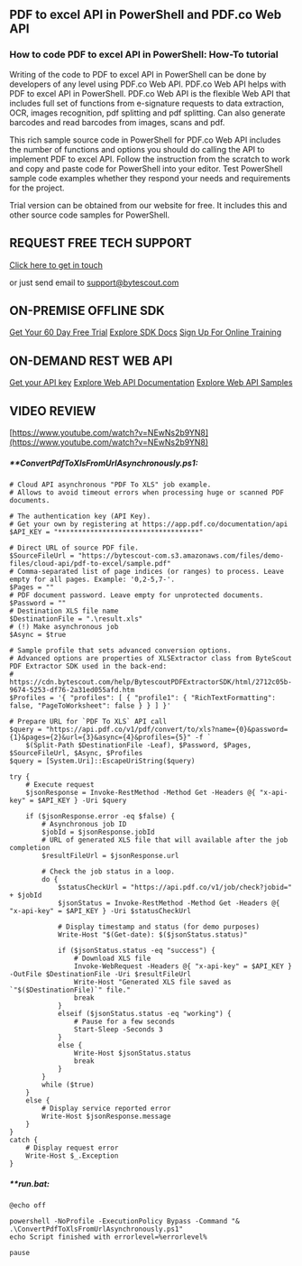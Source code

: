## PDF to excel API in PowerShell and PDF.co Web API

### How to code PDF to excel API in PowerShell: How-To tutorial

Writing of the code to PDF to excel API in PowerShell can be done by developers of any level using PDF.co Web API. PDF.co Web API helps with PDF to excel API in PowerShell. PDF.co Web API is the flexible Web API that includes full set of functions from e-signature requests to data extraction, OCR, images recognition, pdf splitting and pdf splitting. Can also generate barcodes and read barcodes from images, scans and pdf.

This rich sample source code in PowerShell for PDF.co Web API includes the number of functions and options you should do calling the API to implement PDF to excel API. Follow the instruction from the scratch to work and copy and paste code for PowerShell into your editor. Test PowerShell sample code examples whether they respond your needs and requirements for the project.

Trial version can be obtained from our website for free. It includes this and other source code samples for PowerShell.

## REQUEST FREE TECH SUPPORT

[Click here to get in touch](https://bytescout.zendesk.com/hc/en-us/requests/new?subject=PDF.co%20Web%20API%20Question)

or just send email to [support@bytescout.com](mailto:support@bytescout.com?subject=PDF.co%20Web%20API%20Question) 

## ON-PREMISE OFFLINE SDK 

[Get Your 60 Day Free Trial](https://bytescout.com/download/web-installer?utm_source=github-readme)
[Explore SDK Docs](https://bytescout.com/documentation/index.html?utm_source=github-readme)
[Sign Up For Online Training](https://academy.bytescout.com/)


## ON-DEMAND REST WEB API

[Get your API key](https://pdf.co/documentation/api?utm_source=github-readme)
[Explore Web API Documentation](https://pdf.co/documentation/api?utm_source=github-readme)
[Explore Web API Samples](https://github.com/bytescout/ByteScout-SDK-SourceCode/tree/master/PDF.co%20Web%20API)

## VIDEO REVIEW

[https://www.youtube.com/watch?v=NEwNs2b9YN8](https://www.youtube.com/watch?v=NEwNs2b9YN8)




<!-- code block begin -->

##### ****ConvertPdfToXlsFromUrlAsynchronously.ps1:**
    
```
# Cloud API asynchronous "PDF To XLS" job example.
# Allows to avoid timeout errors when processing huge or scanned PDF documents.

# The authentication key (API Key).
# Get your own by registering at https://app.pdf.co/documentation/api
$API_KEY = "***********************************"

# Direct URL of source PDF file.
$SourceFileUrl = "https://bytescout-com.s3.amazonaws.com/files/demo-files/cloud-api/pdf-to-excel/sample.pdf"
# Comma-separated list of page indices (or ranges) to process. Leave empty for all pages. Example: '0,2-5,7-'.
$Pages = ""
# PDF document password. Leave empty for unprotected documents.
$Password = ""
# Destination XLS file name
$DestinationFile = ".\result.xls"
# (!) Make asynchronous job
$Async = $true

# Sample profile that sets advanced conversion options.
# Advanced options are properties of XLSExtractor class from ByteScout PDF Extractor SDK used in the back-end:
# https://cdn.bytescout.com/help/BytescoutPDFExtractorSDK/html/2712c05b-9674-5253-df76-2a31ed055afd.htm
$Profiles = '{ "profiles": [ { "profile1": { "RichTextFormatting": false, "PageToWorksheet": false } } ] }'

# Prepare URL for `PDF To XLS` API call
$query = "https://api.pdf.co/v1/pdf/convert/to/xls?name={0}&password={1}&pages={2}&url={3}&async={4}&profiles={5}" -f `
    $(Split-Path $DestinationFile -Leaf), $Password, $Pages, $SourceFileUrl, $Async, $Profiles
$query = [System.Uri]::EscapeUriString($query)

try {
    # Execute request
    $jsonResponse = Invoke-RestMethod -Method Get -Headers @{ "x-api-key" = $API_KEY } -Uri $query

    if ($jsonResponse.error -eq $false) {
        # Asynchronous job ID
        $jobId = $jsonResponse.jobId
        # URL of generated XLS file that will available after the job completion
        $resultFileUrl = $jsonResponse.url

        # Check the job status in a loop. 
        do {
            $statusCheckUrl = "https://api.pdf.co/v1/job/check?jobid=" + $jobId
            $jsonStatus = Invoke-RestMethod -Method Get -Headers @{ "x-api-key" = $API_KEY } -Uri $statusCheckUrl

            # Display timestamp and status (for demo purposes)
            Write-Host "$(Get-date): $($jsonStatus.status)"

            if ($jsonStatus.status -eq "success") {
                # Download XLS file
                Invoke-WebRequest -Headers @{ "x-api-key" = $API_KEY } -OutFile $DestinationFile -Uri $resultFileUrl
                Write-Host "Generated XLS file saved as `"$($DestinationFile)`" file."
                break
            }
            elseif ($jsonStatus.status -eq "working") {
                # Pause for a few seconds
                Start-Sleep -Seconds 3
            }
            else {
                Write-Host $jsonStatus.status
                break
            }
        }
        while ($true)
    }
    else {
        # Display service reported error
        Write-Host $jsonResponse.message
    }
}
catch {
    # Display request error
    Write-Host $_.Exception
}

```

<!-- code block end -->    

<!-- code block begin -->

##### ****run.bat:**
    
```
@echo off

powershell -NoProfile -ExecutionPolicy Bypass -Command "& .\ConvertPdfToXlsFromUrlAsynchronously.ps1"
echo Script finished with errorlevel=%errorlevel%

pause
```

<!-- code block end -->